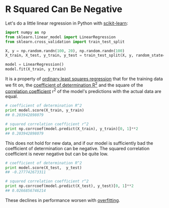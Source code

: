 # R Squared Can Be Negative

Let's do a little linear regression in Python with [scikit-learn](http://scikit-learn.org/):

```python
import numpy as np
from sklearn.linear_model import LinearRegression
from sklearn.cross_validation import train_test_split

X, y = np.random.randn(100, 20), np.random.randn(100)
X_train, X_test, y_train, y_test = train_test_split(X, y, random_state=42)

model = LinearRegression()
model.fit(X_train, y_train)
```

It is a property of [ordinary least squares regression](http://en.wikipedia.org/wiki/Ordinary_least_squares) that for the training data we fit on, the [coefficient of determination R<sup>2</sup>](http://en.wikipedia.org/wiki/Coefficient_of_determination) and the square of the [correlation coefficient](http://en.wikipedia.org/wiki/Pearson_product-moment_correlation_coefficient) r<sup>2</sup> of the model's predictions with the actual data are equal.

```python
# coefficient of determination R^2
print model.score(X_train, y_train)
## 0.203942898079

# squared correlation coefficient r^2
print np.corrcoef(model.predict(X_train), y_train)[0, 1]**2
## 0.203942898079
```

This does not hold for new data, and if our model is sufficiently bad the coefficient of determination can be negative. The squared correlation coefficient is never negative but can be quite low.

```python
# coefficient of determination R^2
print model.score(X_test,  y_test)
## -0.277742673311

# squared correlation coefficient r^2
print np.corrcoef(model.predict(X_test), y_test)[0, 1]**2
## 0.0266856746214
```

These declines in performance worsen with [overfitting](http://en.wikipedia.org/wiki/Overfitting).
